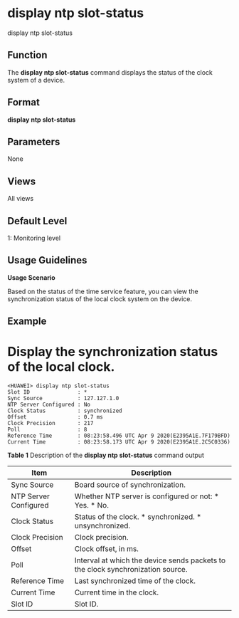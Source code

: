 display ntp slot-status
=======================

display ntp slot-status

Function
--------

The **display ntp slot-status** command displays the status of the clock system of a device.



Format
------

**display ntp slot-status**



Parameters
----------

None


Views
-----

All views



Default Level
-------------

1: Monitoring level



Usage Guidelines
----------------

**Usage Scenario**

Based on the status of the time service feature, you can view the synchronization status of the local clock system on the device.



Example
-------

# Display the synchronization status of the local clock.
```
<HUAWEI> display ntp slot-status
Slot ID               : *
Sync Source           : 127.127.1.0
NTP Server Configured : No
Clock Status          : synchronized
Offset                : 0.7 ms
Clock Precision       : 217
Poll                  : 8
Reference Time        : 08:23:58.496 UTC Apr 9 2020(E2395A1E.7F179BFD)
Current Time          : 08:23:58.173 UTC Apr 9 2020(E2395A1E.2C5C0336)

```


**Table 1** Description of the
**display ntp slot-status** command output

| Item | Description |
| --- | --- |
| Sync Source | Board source of synchronization. |
| NTP Server Configured | Whether NTP server is configured or not:   * Yes. * No. |
| Clock Status | Status of the clock.   * synchronized. * unsynchronized. |
| Clock Precision | Clock precision. |
| Offset | Clock offset, in ms. |
| Poll | Interval at which the device sends packets to the clock synchronization source. |
| Reference Time | Last synchronized time of the clock. |
| Current Time | Current time in the clock. |
| Slot ID | Slot ID. |